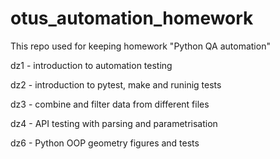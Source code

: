 # otus_automation_homework
This repo used for keeping homework "Python QA automation"

dz1 - introduction to automation testing

dz2 - introduction to pytest, make and runinig tests

dz3 - combine and filter data from different files

dz4 - API testing with parsing and parametrisation

dz6 - Python OOP geometry figures and tests

